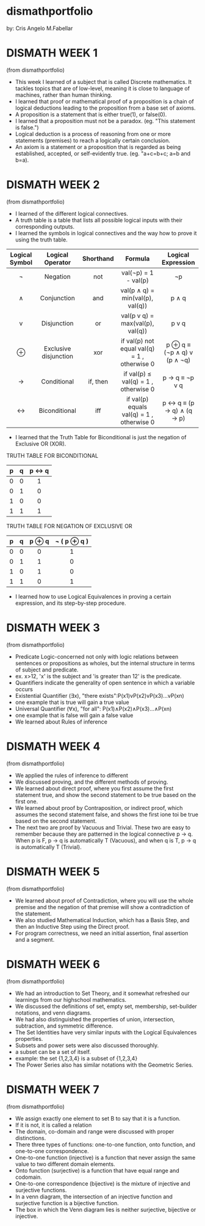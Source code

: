 # dismathportfolio
by: Cris Angelo M.Fabellar

# DISMATH WEEK 1
(from dismathportfolio)


- This week I learned of a subject that is called Discrete mathematics. It tackles topics that are of low-level, meaning it is close to language of machines, rather than human thinking.
- I learned that proof or mathematical proof of a proposition is a chain of logical deductions leading to the proposition from a base set of axioms.
- A proposition is  a statement that is either true(1), or false(0).
- I learned that a proposition must not be a paradox. (eg. "This statement is false.")
- Logical deduction is a process of reasoning from one or more statements (premises) to reach a logically certain conclusion.
- An axiom is  a statement or a proposition that is regarded as being established, accepted, or self-evidently true. (eg. "a+c=b+c; a=b and b=a).


# DISMATH WEEK 2
(from dismathportfolio)


- I learned of the different logical connectives.
- A truth table is a table that lists all possible logical inputs with their corresponding outputs.
- I learned the symbols in logical connectives and the way how to prove it using the truth table.

| Logical Symbol  |  Logical Operator | Shorthand | Formula | Logical Expression |
| :-----: |:-------:|:-----:| :-------: | :-------: |
| ¬ |Negation | not | val(¬p) = 1 - val(p) | ¬p |
| ∧ | Conjunction | and | val(p ∧ q) = min(val(p), val(q)) | p ∧ q |
| v | Disjunction | or | val(p v q) = max(val(p), val(q)) | p v q |
| ⊕ | Exclusive disjunction | xor | if val(p)  not equal val(q) = 1 , otherwise  0|  p ⊕ q  ≡ (¬p ∧ q) v (p ∧ ¬q) |
| → | Conditional | if, then | if val(p)  ≤ val(q) = 1 , otherwise  0  | p → q ≡  ¬p v q |
| ↔ | Biconditional | iff | if val(p) equals val(q) = 1 , otherwise  0 |  p ↔ q ≡ (p → q) ∧ (q → p) |

- I learned that the Truth Table for Biconditional  is just the negation of Exclusive OR (XOR).

TRUTH TABLE FOR BICONDITIONAL

| p | q | p ↔ q |
| :---: | :---: | :---: |
| 0 | 0 | 1 |
| 0 | 1 | 0 |
| 1 | 0 | 0 |
| 1 | 1 | 1 |

TRUTH TABLE FOR NEGATION OF EXCLUSIVE OR

| p | q | p ⊕ q | ¬ ( p ⊕ q )|
| :---: | :---: | :---: | :---: | 
| 0 | 0 | 0 | 1 |
| 0 | 1 | 1 | 0 |
| 1 | 0 | 1 | 0 |
| 1 | 1 | 0 | 1 |

- I learned how to use Logical Equivalences in proving a certain expression, and its step-by-step procedure.


# DISMATH WEEK 3
(from dismathportfolio)


- Predicate Logic-concerned not only with logic relations between sentences or propositions as wholes, but the internal structure in terms of subject and predicate.
- ex. x>12, 'x' is the subject and 'is greater than 12' is the predicate.
- Quantifiers indicate the generality of open sentence in which a variable occurs
- Existential Quantifier (∃x), "there exists":P(x1)vP(x2)vP(x3)...vP(xn)
- one example that is true will gain a true value
- Universal Quantifier (∀x), "for all": P(x1)∧P(x2)∧P(x3)...∧P(xn)
- one example that is false will gain a false value
- We learned about Rules of inference


# DISMATH WEEK 4
(from dismathportfolio)

- We applied the rules of inference to different 
- We discussed proving, and the different methods of proving.
- We learned about direct proof, where you first assume the first statement true, and show the second statement to be true based on the first one.
- We learned about proof by Contraposition, or indirect proof, which assumes the second statement false, and shows the first ione toi be true based on the second statement.
- The next two are proof by Vacuous and Trivial. These two are easy to remember because they are patterned in the logical connective p → q. When p is F, p → q is automatically T (Vacuous), and when q is T, p → q is automatically T (Trivial).


# DISMATH WEEK 5
(from dismathportfolio)

- We learned about proof of Contradiction, where you will use the whole premise and the negation of that premise will show a contradiction of the statement.
- We also studied Mathematical Induction, which has a Basis Step, and then an Inductive Step using the Direct proof.
- For program correctness, we need an initial assertion, final assertion and a segment.

# DISMATH WEEK 6
(from dismathportfolio)
- We had an introduction to Set Theory, and it somewhat refreshed our learnings from our highschool mathematics.
- We discussed the definitions of set, empty set, membership, set-builder notations, and venn diagrams.
- We had also distinguished the properties of union, intersection, subtraction, and symmetric difference.
- The Set Identities have very similar inputs with the Logical Equivalences properties.
- Subsets and power sets were also discussed thoroughly.
- a subset can be a set of itself.
- example: the set {1,2,3,4} is a subset of {1,2,3,4} 
- The Power Series also has similar notations with the Geometric Series.

# DISMATH WEEK 7
(from dismathportfolio)
- We assign exactly one element to set B to say that it is a function.
- If it is not, it is called a relation
- The domain, co-domain and range were discussed with proper distinctions.
- There three types of functions: one-to-one function, onto function, and one-to-one correspondence.
- One-to-one function (injective) is a function that never assign the same value to two different domain elements.
- Onto function (surjective) is a function that have equal range and codomain.
- One-to-one correspondence (bijective) is the mixture of injective and surjective functions.
- In a venn diagram, the intersection of an injective function and surjective function is a bijective function.
- The box in which the Venn diagram lies is neither surjective, bijective or injective.

